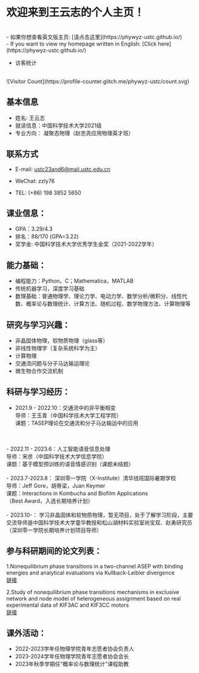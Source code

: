 # 欢迎来到王云志的个人主页！
<br />
- 如果你想查看英文版主页:  [请点击这里](https://phywyz-ustc.github.io/)
<br />
- If you want to view my homepage written in English: [Click here](https://phywyz-ustc.github.io/)
<br />
  
- 访客统计
<br />
![Visitor Count](https://profile-counter.glitch.me/phywyz-ustc/count.svg)

## 基本信息
- 姓名:    王云志
- 就读信息：中国科学技术大学2021级
- 专业方向： 凝聚态物理（赵忠尧应用物理英才班）

## 联系方式
- E-mail:    ustc23and6@mail.ustc.edu.cn

- WeChat:    zzly76

- TEL:        (+86) 198 3852 5650

## 课业信息：
- GPA：3.29/4.3
- 排名：88/170 (GPA=3.22)
- 奖学金: 中国科学技术大学优秀学生金奖（2021-2022学年）

## 能力基础：
- 编程能力：Python，C；Mathematica，MATLAB
- 传统机器学习，深度学习基础
- 数理基础：普通物理学、理论力学、电动力学、数学分析/微积分、线性代数、概率论与数理统计、计算方法、随机过程、数学物理方法、计算物理等

## 研究与学习兴趣：
- 非晶固体物理，软物质物理（glass等）
- 非线性物理学（复杂系统科学为主）
- 计算物理
- 交通流问题与分子马达输运理论
- 微生物合作交流机制

## 科研与学习经历：
- 2021.9 - 2022.10：交通流中的非平衡相变<br />
导师：王玉青（中国科学技术大学工程学院）<br />
课题：TASEP理论在交通流和分子马达输运中的应用
<br />
<br />
- 2022.11 - 2023.6：人工智能语音信息处理<br />
导师：宋彦（中国科学技术大学信息学院）<br />
课题：基于模型预训练的语音情感识别（课题未结题）
<br />
<br />
- 2023.7-2023.8：  深圳零一学院（X-Institute）清华钱班国际暑期学校<br />
导师：Jeff Gore，胡脊梁，Juan Keymer<br />
课题：Interactions in Kombucha and Biofilm Applications<br />（Best Award，入选长期培养计划）
<br />
<br />
- 2023.10-：
学习非晶固体和软物质物理，暂无项目，处于了解学习阶段，主要交流导师是中国科学技术大学童华教授和松山湖材料实验室尚宝双、赵勇研究员（深圳零一学院长期培养计划项目导师）

## 参与科研期间的论文列表：
1.Nonequilibrium phase transitions in a two-channel ASEP with binding energies and analytical evaluations via Kullback-Leibler divergence
<br />
[链接](https://doi.org/10.1140/epjp/s13360-022-02708-5)


2.Study of nonequilibrium phase transitions mechanisms in exclusive network and node model of heterogeneous assignment based on real experimental data of KIF3AC and KIF3CC motors
<br />
[链接](https://doi.org/10.1140/epjp/s13360-022-03372-5)



## 课外活动：
- 2022-2023学年任物理学院青年志愿者协会负责人
- 2023-2024学年任物理学院青年志愿者协会会长
- 2023年秋季学期任“概率论与数理统计”课程助教
